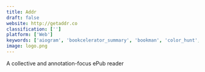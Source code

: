 ```yaml
---
title: Addr
draft: false 
website: http://getaddr.co
classification: ['']
platform: ['Web']
keywords: ['aiogram', 'bookcelerator_summary', 'bookman', 'color_hunt', 'color_leap', 'color_palette_generator', 'eplee', 'explaintome', 'flowlayout', 'folioreaderkit', 'framer', 'klart.io_colors', 'lol_colors', 'learn_python_the_hard_way', 'material_palette', 'paletton', 'postepic', 'readsmart', 'trackly', 'vectornator_pro_for_mac']
image: logo.png
---
```

A collective and annotation-focus ePub reader